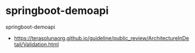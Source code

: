 # springboot-demoapi
springboot-demoapi

* https://terasolunaorg.github.io/guideline/public_review/ArchitectureInDetail/Validation.html
